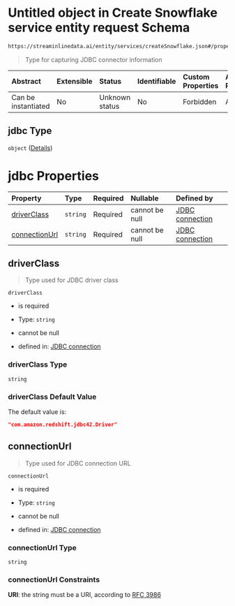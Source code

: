 # Untitled object in Create Snowflake service entity request Schema

```txt
https://streaminlinedata.ai/entity/services/createSnowflake.json#/properties/jdbc
```



> Type for capturing JDBC connector information

| Abstract            | Extensible | Status         | Identifiable | Custom Properties | Additional Properties | Access Restrictions | Defined In                                                                                      |
| :------------------ | :--------- | :------------- | :----------- | :---------------- | :-------------------- | :------------------ | :---------------------------------------------------------------------------------------------- |
| Can be instantiated | No         | Unknown status | No           | Forbidden         | Allowed               | none                | [createSnowflake.json*](../out/schema/api/services/createSnowflake.json "open original schema") |

## jdbc Type

`object` ([Details](jdbcconnection-definitions-jdbcinfo.md))

# jdbc Properties

| Property                        | Type     | Required | Nullable       | Defined by                                                                                                                                                           |
| :------------------------------ | :------- | :------- | :------------- | :------------------------------------------------------------------------------------------------------------------------------------------------------------------- |
| [driverClass](#driverclass)     | `string` | Required | cannot be null | [JDBC connection](jdbcconnection-definitions-driverclass.md "https://streaminlinedata.ai/type/jdbcConnection.json#/definitions/jdbcInfo/properties/driverClass")     |
| [connectionUrl](#connectionurl) | `string` | Required | cannot be null | [JDBC connection](jdbcconnection-definitions-connectionurl.md "https://streaminlinedata.ai/type/jdbcConnection.json#/definitions/jdbcInfo/properties/connectionUrl") |

## driverClass



> Type used for JDBC driver class

`driverClass`

*   is required

*   Type: `string`

*   cannot be null

*   defined in: [JDBC connection](jdbcconnection-definitions-driverclass.md "https://streaminlinedata.ai/type/jdbcConnection.json#/definitions/jdbcInfo/properties/driverClass")

### driverClass Type

`string`

### driverClass Default Value

The default value is:

```json
"com.amazon.redshift.jdbc42.Driver"
```

## connectionUrl



> Type used for JDBC connection URL

`connectionUrl`

*   is required

*   Type: `string`

*   cannot be null

*   defined in: [JDBC connection](jdbcconnection-definitions-connectionurl.md "https://streaminlinedata.ai/type/jdbcConnection.json#/definitions/jdbcInfo/properties/connectionUrl")

### connectionUrl Type

`string`

### connectionUrl Constraints

**URI**: the string must be a URI, according to [RFC 3986](https://tools.ietf.org/html/rfc3986 "check the specification")
